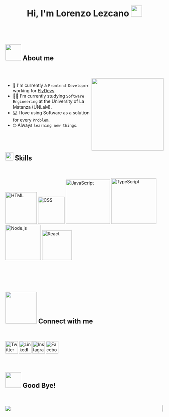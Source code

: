 <h1 align="center"><b>Hi, I'm Lorenzo Lezcano </b><img src="https://media.giphy.com/media/hvRJCLFzcasrR4ia7z/giphy.gif" width="35"></h1>
<!---------------------------------------------------------------------->
<br/>
<br/>
<h2><img src="https://github.com/7oSkaaa/7oSkaaa/blob/main/Images/about_me.gif?raw=true" width="50px"> About me</h2>
<br/>
<br/>
<img align="right" src="https://github.com/7oSkaaa/7oSkaaa/blob/main/Images/Right_Side.gif?raw=true" width="230px">

- :school: I'm currently a `Frontend Developer` working for [FlyDevs](https://www.flydevs.com/).
- :student: I'm currently studying `Software Engineering` at the University of La Matanza (UNLaM).
- :computer: I love using Software as a solution for every `Problem`.
- :nerd_face: Always `learning new things`.
<br/>
<br/>
<!---------------------------------------------------------------------->
<h2><img src="https://media2.giphy.com/media/QssGEmpkyEOhBCb7e1/giphy.gif?cid=ecf05e47a0n3gi1bfqntqmob8g9aid1oyj2wr3ds3mg700bl&rid=giphy.gif" width="25"><b> Skills</b></h2>
<br/>
<br/>

<div>
        <img src="https://img.shields.io/badge/-HTML-0D1117?style=flat&logo=HTML5" width="100px" title="HTML">
        <img src="https://img.shields.io/badge/-CSS-0D1117?style=flat&logo=CSS3&logoColor=1572B6" width="85px" title="CSS">
        <img src="https://img.shields.io/badge/-JavaScript-0D1117?style=flat&logo=javascript" width="140px" title="JavaScript">
        <img src="https://img.shields.io/badge/-TypeScript-0D1117?style=flat&logo=typescript" width="144px" title="TypeScript">
        <img src="https://img.shields.io/badge/-Node.js-0D1117?style=flat&logo=node.js" width="113px" title="Node.js">
        <img src="https://img.shields.io/badge/-React-0D1117?style=flat&logo=react" width="95px" title="React">
</div>


<br/>
<br/>
<!---------------------------------------------------------------------->
<br/>
<br/>
<h2><img src='https://raw.githubusercontent.com/ShahriarShafin/ShahriarShafin/main/Assets/handshake.gif' width="100px"> Connect with me </h2>
<br/>
<br/>

 <a href="https://x.com/lordlez_">
  <img align="left" alt="Twitter" width="40px" src="https://cdn.jsdelivr.net/npm/simple-icons@v3/icons/twitter.svg" />
</a>
<a href="https://www.linkedin.com/in/lorenzolezcano/">
  <img align="left" alt="LinkedIn" width="40px" src="https://cdn.jsdelivr.net/npm/simple-icons@v3/icons/linkedin.svg" />
</a>
<a href="https://www.instagram.com/lordlez/">
  <img align="left" alt="Instagram" width="40px" src="https://cdn.jsdelivr.net/npm/simple-icons@v3/icons/instagram.svg" />
</a>
<a href="https://www.facebook.com">
  <img align="left" alt="Facebook" width="40px" src="https://cdn.jsdelivr.net/npm/simple-icons@v3/icons/facebook.svg" />
</a>
<br/>
<br/>
<!---------------------------------------------------------------------->
<br/>
<br/>
<h2><img src="https://media.giphy.com/media/VgCDAzcKvsR6OM0uWg/giphy.gif" width="50"><b> Good Bye!</b></h2>
<br/>
<br/>

<div style="display: flex; justify-content: space-between; align-items: center;">
 <div><img src="https://readme-typing-svg.herokuapp.com?font=Soucre+Code+Pro&duration=1700&color=12263A&background=ffffff&multiline=true&width=650&height=220&lines=while(true);..+greetUser(lordlez);..+if(+conversation.hasEnded());....++s+%3D+techie.waving_goodbye();....+s.say();....+s.thankYou();....+s.seeYouNextTime();" /></div>
 <div><img align="right" src="https://media.tenor.com/pPoUmi0Z1fUAAAAC/cat-pet.gif" width="20%" /></div>
</div>

